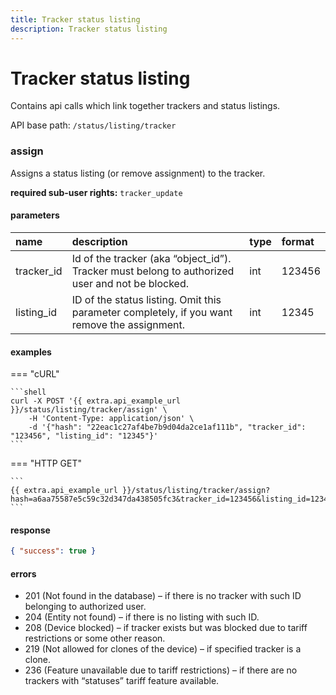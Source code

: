 ```yaml
---
title: Tracker status listing
description: Tracker status listing
---
```


# Tracker status listing

Contains api calls which link together trackers and status listings.

API base path: `/status/listing/tracker`

### assign

Assigns a status listing (or remove assignment) to the tracker.

**required sub-user rights:** `tracker_update`

#### parameters

| name | description | type | format |
| :------ | :------ | :----- | :----- |
| tracker_id | Id of the tracker (aka “object_id”). Tracker must belong to authorized user and not be blocked. | int | 123456 |
| listing_id | ID of the status listing. Omit this parameter completely, if you want remove the assignment. | int | 12345 |

#### examples

=== "cURL"

    ```shell
    curl -X POST '{{ extra.api_example_url }}/status/listing/tracker/assign' \
        -H 'Content-Type: application/json' \ 
        -d '{"hash": "22eac1c27af4be7b9d04da2ce1af111b", "tracker_id": "123456", "listing_id": "12345"}'
    ```

=== "HTTP GET"

    ```
    {{ extra.api_example_url }}/status/listing/tracker/assign?hash=a6aa75587e5c59c32d347da438505fc3&tracker_id=123456&listing_id=12345
    ```

#### response

```json
{ "success": true }
```

#### errors

* 201 (Not found in the database) – if there is no tracker with such ID belonging to authorized user.
* 204 (Entity not found) – if there is no listing with such ID.
* 208 (Device blocked) – if tracker exists but was blocked due to tariff restrictions or some other reason.
* 219 (Not allowed for clones of the device) – if specified tracker is a clone.
* 236 (Feature unavailable due to tariff restrictions) – if there are no trackers with “statuses” tariff feature 
available.

